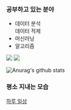 ### 공부하고 있는 분야
* 데이터 분석<br>
데이터 적제
* 머신러닝
* 알고리즘

<img src="https://img.shields.io/badge/Python-gray?style=flat&logo=Python&logoColor=3776AB"/>

<img src="https://img.shields.io/badge/{내용}-{배경 색깔}?style={스타일}&logo={로고이름}&logoColor={로고 색깔}"/>

![Anurag's github stats](https://github-readme-stats.vercel.app/api?username=whdgus928&show_icons=true&theme=vue )


### 평소 지내는 모습








[하루 일상](https://blog.naver.com/whdgus928)
